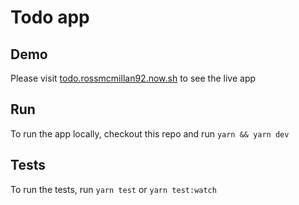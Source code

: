 # Todo app

## Demo

Please visit [todo.rossmcmillan92.now.sh](https://todo.rossmcmillan92.now.sh/) to see the live app

## Run

To run the app locally, checkout this repo and run `yarn && yarn dev`

## Tests

To run the tests, run `yarn test` or `yarn test:watch`
